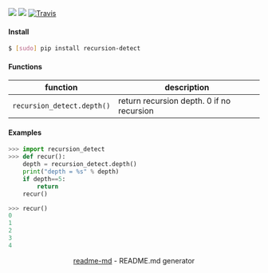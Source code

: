 [![](https://img.shields.io/pypi/pyversions/recursion-detect.svg?longCache=True)](https://pypi.org/pypi/recursion-detect/)
[![](https://img.shields.io/pypi/v/recursion-detect.svg?maxAge=3600)](https://pypi.org/pypi/recursion-detect/)
[![Travis](https://api.travis-ci.org/looking-for-a-job/recursion-detect.py.svg?branch=master)](https://travis-ci.org/looking-for-a-job/recursion-detect.py/)

#### Install
```bash
$ [sudo] pip install recursion-detect
```

#### Functions
function|description
-|-
`recursion_detect.depth()`|return recursion depth. 0 if no recursion

#### Examples
```python
>>> import recursion_detect
>>> def recur():
    depth = recursion_detect.depth()
    print("depth = %s" % depth)
    if depth==5:
        return
    recur()

>>> recur()
0
1
2
3
4
```

<p align="center"><a href="https://pypi.org/project/readme-md/">readme-md</a> - README.md generator</p>